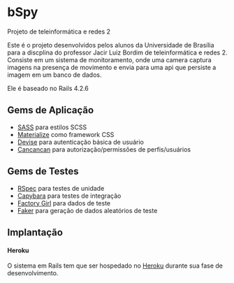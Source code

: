 # bSpy
Projeto de teleinformática e redes 2

Este é o projeto desenvolvidos pelos alunos da Universidade de Brasília para a discplina do professor Jacir Luiz Bordim de teleinformática e redes 2.
Consiste em um sistema de monitoramento, onde uma camera captura imagens na presença de movimento e envia para uma api que persiste a imagem em um banco de dados.

Ele é baseado no Rails 4.2.6

## Gems de Aplicação

* [SASS](https://github.com/rails/sass-rails) para estilos SCSS
* [Materialize](https://github.com/Dogfalo/materialize) como framework CSS
* [Devise](http://github.com/plataformatec/devise) para autenticação básica de usuário
* [Cancancan](https://github.com/CanCanCommunity/cancancan) para autorização/permissões de perfis/usuários

## Gems de Testes

* [RSpec](https://github.com/rspec/rspec) para testes de unidade
* [Capybara](https://github.com/jnicklas/capybara) para testes de integração
* [Factory Girl](https://github.com/thoughtbot/factory_girl) para dados de teste
* [Faker](https://github.com/stympy/faker) para geração de dados aleatórios de teste

## Implantação

#### Heroku

O sistema em Rails tem que ser hospedado no [Heroku](http://www.heroku.com) durante sua fase de desenvolvimento.
